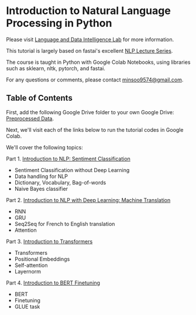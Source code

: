 # Introduction to Natural Language Processing in Python

Please visit [Language and Data Intelligence Lab](https://seungwonh.github.io/ldi.html) for more information.

This tutorial is largely based on fastai's excellent [NLP Lecture Series](https://github.com/fastai/course-nlp). 

The course is taught in Python with Google Colab Notebooks, using libraries such as sklearn, nltk, pytorch, and fastai.

For any questions or comments, please contact [minsoo9574@gmail.com](mailto:minsoo9574.gmail.com).

## Table of Contents

First, add the following Google Drive folder to your own Google Drive: [Preprocessed Data](https://drive.google.com/drive/folders/17Wg-S8_mZwVAW9z96DmZIJVvWSvhrDRZ?usp=sharing). 

Next, we'll visit each of the links below to run the tutorial codes in Google Colab.

We'll cover the following topics:

Part 1\. [Introduction to NLP: Sentiment Classification](https://colab.research.google.com/drive/1QBSKylxuv6xZ99lL8dmC7aqccETOeGMl?usp=sharing)
  - Sentiment Classification without Deep Learning
  - Data handling for NLP
  - Dictionary, Vocabulary, Bag-of-words
  - Naive Bayes classifier
 

Part 2\. [Introduction to NLP with Deep Learning: Machine Translation](https://colab.research.google.com/drive/1vrDgn-hZeeXB93XuRuYK1LrZjMhN_8XB?usp=sharing)
  - RNN
  - GRU
  - Seq2Seq for French to English translation
  - Attention

Part 3\. [Introduction to Transformers](https://colab.research.google.com/drive/1V52w2VdSA8BxopGIMZQfHm1-VlP8vlrr?usp=sharing)
  - Transformers
  - Positional Embeddings
  - Self-attention
  - Layernorm

Part 4\. [Introduction to BERT Finetuning](https://colab.research.google.com/drive/1tvsV6KBvElrR3AIhfyFPQ2hxWVJmEXko?usp=sharing)
  - BERT
  - Finetuning
  - GLUE task
